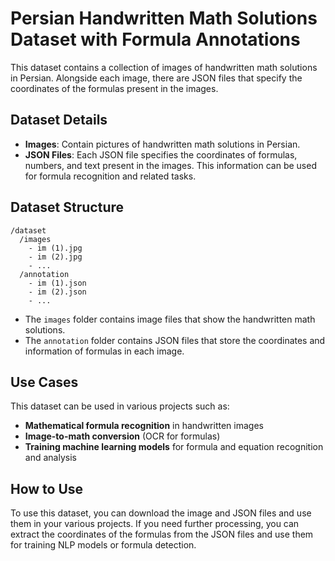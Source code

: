 
# Persian Handwritten Math Solutions Dataset with Formula Annotations

This dataset contains a collection of images of handwritten math solutions in Persian. Alongside each image, there are JSON files that specify the coordinates of the formulas present in the images.

## Dataset Details
- **Images**: Contain pictures of handwritten math solutions in Persian.
- **JSON Files**: Each JSON file specifies the coordinates of formulas, numbers, and text present in the images. This information can be used for formula recognition and related tasks.

## Dataset Structure
```
/dataset
  /images
    - im (1).jpg
    - im (2).jpg
    - ...
  /annotation
    - im (1).json
    - im (2).json
    - ...
```

- The `images` folder contains image files that show the handwritten math solutions.
- The `annotation` folder contains JSON files that store the coordinates and information of formulas in each image.

## Use Cases
This dataset can be used in various projects such as:
- **Mathematical formula recognition** in handwritten images
- **Image-to-math conversion** (OCR for formulas)
- **Training machine learning models** for formula and equation recognition and analysis

## How to Use
To use this dataset, you can download the image and JSON files and use them in your various projects. If you need further processing, you can extract the coordinates of the formulas from the JSON files and use them for training NLP models or formula detection.
